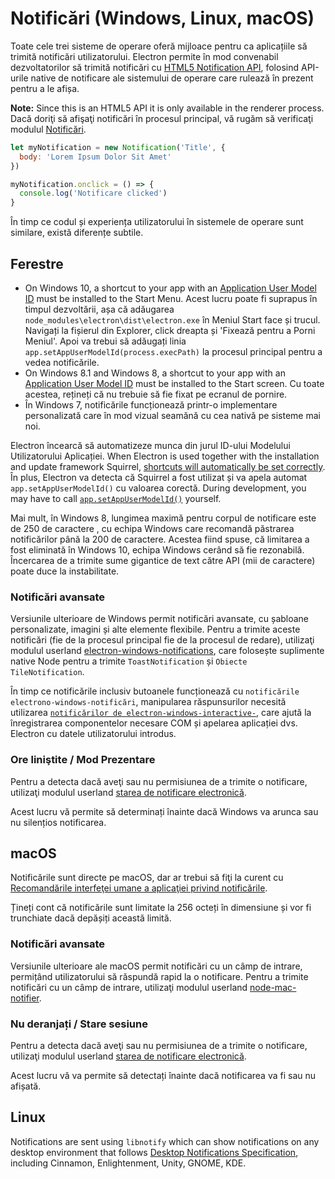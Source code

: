 # Notificări (Windows, Linux, macOS)

Toate cele trei sisteme de operare oferă mijloace pentru ca aplicațiile să trimită notificări utilizatorului. Electron permite în mod convenabil dezvoltatorilor să trimită notificări cu [HTML5 Notification API](https://notifications.spec.whatwg.org/), folosind API-urile native de notificare ale sistemului de operare care rulează în prezent pentru a le afișa.

**Note:** Since this is an HTML5 API it is only available in the renderer process. Dacă doriţi să afişaţi notificări în procesul principal, vă rugăm să verificaţi modulul [Notificări](../api/notification.md).

```javascript
let myNotification = new Notification('Title', {
  body: 'Lorem Ipsum Dolor Sit Amet'
})

myNotification.onclick = () => {
  console.log('Notificare clicked')
}
```

În timp ce codul și experiența utilizatorului în sistemele de operare sunt similare, există diferențe subtile.

## Ferestre
* On Windows 10, a shortcut to your app with an [Application User Model ID][app-user-model-id] must be installed to the Start Menu. Acest lucru poate fi suprapus în timpul dezvoltării, așa că adăugarea `node_modules\electron\dist\electron.exe` în Meniul Start face și trucul. Navigați la fișierul din Explorer, click dreapta și 'Fixează pentru a Porni Meniul'. Apoi va trebui să adăugați linia `app.setAppUserModelId(process.execPath)` la procesul principal pentru a vedea notificările.
* On Windows 8.1 and Windows 8, a shortcut to your app with an [Application User Model ID][app-user-model-id] must be installed to the Start screen. Cu toate acestea, rețineți că nu trebuie să fie fixat pe ecranul de pornire.
* În Windows 7, notificările funcționează printr-o implementare personalizată care în mod vizual seamănă cu cea nativă pe sisteme mai noi.

Electron încearcă să automatizeze munca din jurul ID-ului Modelului Utilizatorului Aplicației. When Electron is used together with the installation and update framework Squirrel, [shortcuts will automatically be set correctly][squirrel-events]. În plus, Electron va detecta că Squirrel a fost utilizat și va apela automat `app.setAppUserModelId()` cu valoarea corectă. During development, you may have to call [`app.setAppUserModelId()`][set-app-user-model-id] yourself.

Mai mult, în Windows 8, lungimea maximă pentru corpul de notificare este de 250 de caractere , cu echipa Windows care recomandă păstrarea notificărilor până la 200 de caractere. Acestea fiind spuse, că limitarea a fost eliminată în Windows 10, echipa Windows cerând să fie rezonabilă. Încercarea de a trimite sume gigantice de text către API (mii de caractere) poate duce la instabilitate.

### Notificări avansate

Versiunile ulterioare de Windows permit notificări avansate, cu șabloane personalizate, imagini și alte elemente flexibile. Pentru a trimite aceste notificări (fie de la procesul principal fie de la procesul de redare), utilizaţi modulul userland [electron-windows-notifications](https://github.com/felixrieseberg/electron-windows-notifications), care folosește suplimente native Node pentru a trimite `ToastNotification` și `Obiecte TileNotification`.

În timp ce notificările inclusiv butoanele funcționează cu `notificările electrono-windows-notificări`, manipularea răspunsurilor necesită utilizarea [`notificărilor de electron-windows-interactive-`](https://github.com/felixrieseberg/electron-windows-interactive-notifications), care ajută la înregistrarea componentelor necesare COM și apelarea aplicației dvs. Electron cu datele utilizatorului introdus.

### Ore liniştite / Mod Prezentare

Pentru a detecta dacă aveţi sau nu permisiunea de a trimite o notificare, utilizaţi modulul userland [starea de notificare electronică](https://github.com/felixrieseberg/electron-notification-state).

Acest lucru vă permite să determinați înainte dacă Windows va arunca sau nu silențios notificarea.

## macOS

Notificările sunt directe pe macOS, dar ar trebui să fiţi la curent cu [Recomandările interfeţei umane a aplicaţiei privind notificările](https://developer.apple.com/macos/human-interface-guidelines/system-capabilities/notifications/).

Țineți cont că notificările sunt limitate la 256 octeți în dimensiune și vor fi trunchiate dacă depășiți această limită.

### Notificări avansate

Versiunile ulterioare ale macOS permit notificări cu un câmp de intrare, permițând utilizatorului să răspundă rapid la o notificare. Pentru a trimite notificări cu un câmp de intrare, utilizaţi modulul userland [node-mac-notifier](https://github.com/CharlieHess/node-mac-notifier).

### Nu deranjați / Stare sesiune

Pentru a detecta dacă aveţi sau nu permisiunea de a trimite o notificare, utilizaţi modulul userland [starea de notificare electronică](https://github.com/felixrieseberg/electron-notification-state).

Acest lucru vă va permite să detectați înainte dacă notificarea va fi sau nu afișată.

## Linux

Notifications are sent using `libnotify` which can show notifications on any desktop environment that follows [Desktop Notifications Specification][notification-spec], including Cinnamon, Enlightenment, Unity, GNOME, KDE.

[notification-spec]: https://developer.gnome.org/notification-spec/
[app-user-model-id]: https://msdn.microsoft.com/en-us/library/windows/desktop/dd378459(v=vs.85).aspx
[set-app-user-model-id]: ../api/app.md#appsetappusermodelidid-windows
[squirrel-events]: https://github.com/electron/windows-installer/blob/master/README.md#handling-squirrel-events
